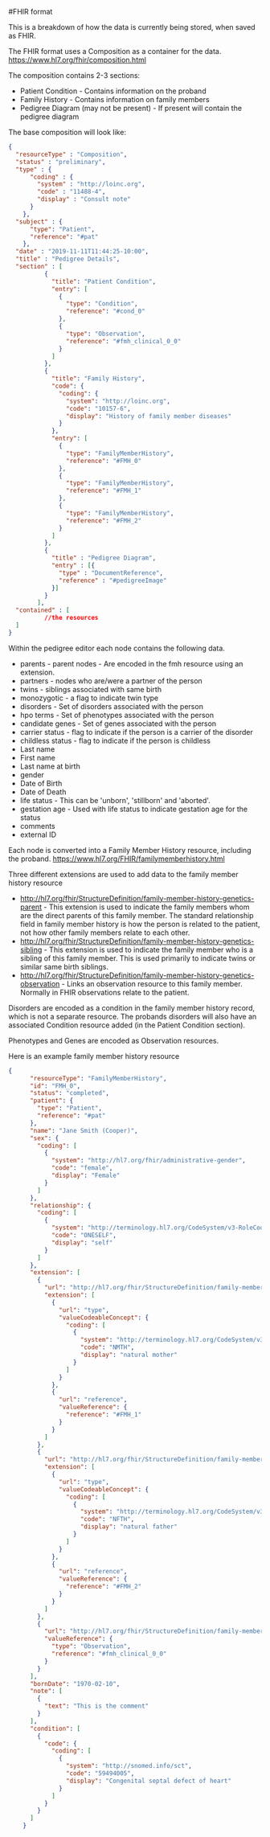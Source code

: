 #FHIR format

This is a breakdown of how the data is currently being stored, when saved as FHIR.

The FHIR format uses a Composition as a container for the data.
https://www.hl7.org/fhir/composition.html


The composition contains 2-3 sections:
- Patient Condition - Contains information on the proband
- Family History - Contains information on family members
- Pedigree Diagram (may not be present) - If present will contain the pedigree diagram

The base composition will look like:
```json
{
  "resourceType" : "Composition", 
  "status" : "preliminary", 
  "type" : {
      "coding" : {
        "system" : "http://loinc.org", 
        "code" : "11488-4",
        "display" : "Consult note"
      }
    }, 
  "subject" : {
      "type": "Patient",
      "reference": "#pat"
    },
  "date" : "2019-11-11T11:44:25-10:00",
  "title" : "Pedigree Details",	  
  "section" : [
          {
            "title": "Patient Condition",
            "entry": [
              {
                "type": "Condition",
                "reference": "#cond_0"
              },
              {
                "type": "Observation",
                "reference": "#fmh_clinical_0_0"
              }
            ]
          },
          {
            "title": "Family History",
            "code": {
              "coding": {
                "system": "http://loinc.org",
                "code": "10157-6",
                "display": "History of family member diseases"
              }
            },
            "entry": [
              {
                "type": "FamilyMemberHistory",
                "reference": "#FMH_0"
              },
              {
                "type": "FamilyMemberHistory",
                "reference": "#FMH_1"
              },
              {
                "type": "FamilyMemberHistory",
                "reference": "#FMH_2"
              }
            ]
          },
          {
            "title" : "Pedigree Diagram",
            "entry" : [{
              "type" : "DocumentReference",
              "reference" : "#pedigreeImage"
            }]
          }
        ], 
  "contained" : [
          //the resources
  ]
}
```

Within the pedigree editor each node contains the following data.
- parents - parent nodes - Are encoded in the fmh resource using an extension.
- partners - nodes who are/were a partner of the person
- twins - siblings associated with same birth
- monozygotic - a flag to indicate twin type   
- disorders - Set of disorders associated with the person
- hpo terms - Set of phenotypes associated with the person
- candidate genes - Set of genes associated with the person
- carrier status - flag to indicate if the person is a carrier of the disorder
- childless status - flag to indicate if the person is childless
- Last name
- First name
- Last name at birth
- gender
- Date of Birth
- Date of Death
- life status - This can be 'unborn', 'stillborn' and 'aborted'.
- gestation age - Used with life status to indicate gestation age for the status 
- comments
- external ID

Each node is converted into a Family Member History resource, including the proband.
https://www.hl7.org/FHIR/familymemberhistory.html

Three different extensions are used to add data to the family member history resource
- http://hl7.org/fhir/StructureDefinition/family-member-history-genetics-parent - This extension is used to
  indicate the family members whom are the direct parents of this family member. The standard relationship field
  in family member history is how the person is related to the patient, not how other family members relate to
  each other.
- http://hl7.org/fhir/StructureDefinition/family-member-history-genetics-sibling - This extension is used to
  indicate the family member who is a sibling of this family member. This is used primarily to indicate twins or
  similar same birth siblings. 
- http://hl7.org/fhir/StructureDefinition/family-member-history-genetics-observation - Links an observation
  resource to this family member. Normally in FHIR observations relate to the patient.

Disorders are encoded as a condition in the family member history record, which is not a separate resource. The
probands disorders will also have an associated Condition resource added (in the Patient Condition section).

Phenotypes and Genes are encoded as Observation resources. 

Here is an example family member history resource
```json
{
      "resourceType": "FamilyMemberHistory",
      "id": "FMH_0",
      "status": "completed",
      "patient": {
        "type": "Patient",
        "reference": "#pat"
      },
      "name": "Jane Smith (Cooper)",
      "sex": {
        "coding": [
          {
            "system": "http://hl7.org/fhir/administrative-gender",
            "code": "female",
            "display": "Female"
          }
        ]
      },
      "relationship": {
        "coding": [
          {
            "system": "http://terminology.hl7.org/CodeSystem/v3-RoleCode",
            "code": "ONESELF",
            "display": "self"
          }
        ]
      },
      "extension": [
        {
          "url": "http://hl7.org/fhir/StructureDefinition/family-member-history-genetics-parent",
          "extension": [
            {
              "url": "type",
              "valueCodeableConcept": {
                "coding": [
                  {
                    "system": "http://terminology.hl7.org/CodeSystem/v3-RoleCode",
                    "code": "NMTH",
                    "display": "natural mother"
                  }
                ]
              }
            },
            {
              "url": "reference",
              "valueReference": {
                "reference": "#FMH_1"
              }
            }
          ]
        },
        {
          "url": "http://hl7.org/fhir/StructureDefinition/family-member-history-genetics-parent",
          "extension": [
            {
              "url": "type",
              "valueCodeableConcept": {
                "coding": [
                  {
                    "system": "http://terminology.hl7.org/CodeSystem/v3-RoleCode",
                    "code": "NFTH",
                    "display": "natural father"
                  }
                ]
              }
            },
            {
              "url": "reference",
              "valueReference": {
                "reference": "#FMH_2"
              }
            }
          ]
        },
        {
          "url": "http://hl7.org/fhir/StructureDefinition/family-member-history-genetics-observation",
          "valueReference": {
            "type": "Observation",
            "reference": "#fmh_clinical_0_0"
          }
        }
      ],
      "bornDate": "1970-02-10",
      "note": [
        {
          "text": "This is the comment"
        }
      ],
      "condition": [
        {
          "code": {
            "coding": [
              {
                "system": "http://snomed.info/sct",
                "code": "59494005",
                "display": "Congenital septal defect of heart"
              }
            ]
          }
        }
      ]
    }
```

